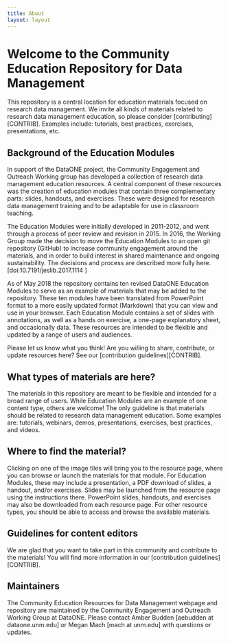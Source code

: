 ```yaml
---
title: About
layout: layout
---
```


# Welcome to the Community Education Repository for Data Management

This repository is a central location for education materials focused on research data management. We invite all kinds of materials related to research data management education, so please consider [contributing][CONTRIB]. Examples include: tutorials, best practices, exercises, presentations, etc.

## Background of the Education Modules

In support of the DataONE project, the Community Engagement and Outreach Working group has developed a collection of research data management education resources. A central component of these resources was the creation of education modules that contain three complementary parts: slides, handouts, and exercises. These were designed for research data management training and to be adaptable for use in classroom teaching. 

The Education Modules were initially developed in 2011-2012, and went through a process of peer review and revision in 2015. 
In 2016, the Working Group made the decision to move the Education Modules to an open git repository (GitHub) to increase community engagement around the materials, and in order to build interest in shared maintenance and ongoing sustainability. The decisions and process are described more fully here. [doi:10.7191/jeslib.2017.1114 ]

As of May 2018 the repository contains ten revised DataONE Education Modules to serve as an example of materials that may be added to the repository. These ten modules have been translated from PowerPoint format to a more easily updated format (Markdown) that you can view and use in your browser. Each Education Module contains a set of slides with annotations, as well as a hands on exercise, a one-page explanatory sheet, and occasionally data. These resources are intended to be flexible and updated by a range of users and audiences. 

Please let us know what you think! Are you willing to share, contribute, or update resources here? See our [contribution guidelines][CONTRIB].

## What types of materials are here? 

The materials in this repository are meant to be flexible and intended for a broad range of users. While Education Modules are an example of one content type, others are welcome! The only guideline is that materials should be related to research data management education. Some examples are: tutorials, webinars, demos, presentations, exercises, best practices, and videos. 

## Where to find the material?

Clicking on one of the image tiles will bring you to the resource page, where you can browse or launch the materials for that module. For Education Modules, these may include a presentation, a PDF download of slides, a handout, and/or exercises. Slides may be launched from the resource page using the instructions there. PowerPoint slides, handouts, and exercises may also be downloaded from each resource page. For other resource types, you should be able to access and browse the available materials. 


## Guidelines for content editors

We are glad that you want to take part in this community and contribute to the materials! You will find more information in our [contribution guidelines][CONTRIB].


## Maintainers

The Community Education Resources for Data Management webpage and repository are maintained by the Community Engagement and Outreach Working Group at DataONE. Please contact Amber Budden [aebudden at dataone.unm.edu] or Megan Mach [mach at unm.edu] with questions or updates.
